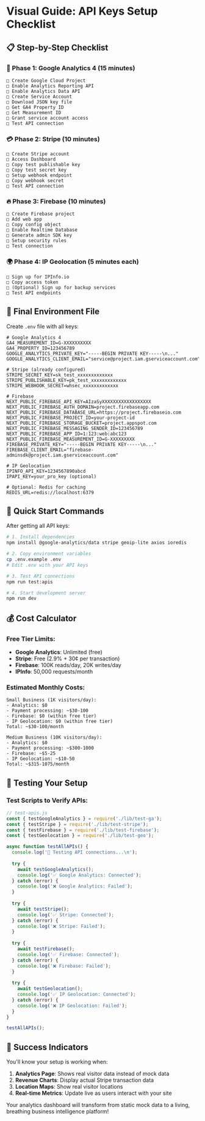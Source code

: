 # Visual Guide: API Keys Setup Checklist

## 📋 Step-by-Step Checklist

### 🎯 Phase 1: Google Analytics 4 (15 minutes)
```
□ Create Google Cloud Project
□ Enable Analytics Reporting API
□ Enable Analytics Data API  
□ Create Service Account
□ Download JSON key file
□ Get GA4 Property ID
□ Get Measurement ID
□ Grant service account access
□ Test API connection
```

### 💳 Phase 2: Stripe (10 minutes)
```
□ Create Stripe account
□ Access Dashboard
□ Copy test publishable key
□ Copy test secret key
□ Setup webhook endpoint
□ Copy webhook secret
□ Test API connection
```

### 🔥 Phase 3: Firebase (10 minutes)
```
□ Create Firebase project
□ Add web app
□ Copy config object
□ Enable Realtime Database
□ Generate admin SDK key
□ Setup security rules
□ Test connection
```

### 🌍 Phase 4: IP Geolocation (5 minutes each)
```
□ Sign up for IPInfo.io
□ Copy access token
□ (Optional) Sign up for backup services
□ Test API endpoints
```

## 🔑 Final Environment File

Create `.env` file with all keys:

```env
# Google Analytics 4
GA4_MEASUREMENT_ID=G-XXXXXXXXXX
GA4_PROPERTY_ID=123456789
GOOGLE_ANALYTICS_PRIVATE_KEY="-----BEGIN PRIVATE KEY-----\n..."
GOOGLE_ANALYTICS_CLIENT_EMAIL="service@project.iam.gserviceaccount.com"

# Stripe (already configured)
STRIPE_SECRET_KEY=sk_test_xxxxxxxxxxxxx
STRIPE_PUBLISHABLE_KEY=pk_test_xxxxxxxxxxxxx
STRIPE_WEBHOOK_SECRET=whsec_xxxxxxxxxxxxx

# Firebase
NEXT_PUBLIC_FIREBASE_API_KEY=AIzaSyXXXXXXXXXXXXXXXXXX
NEXT_PUBLIC_FIREBASE_AUTH_DOMAIN=project.firebaseapp.com
NEXT_PUBLIC_FIREBASE_DATABASE_URL=https://project.firebaseio.com
NEXT_PUBLIC_FIREBASE_PROJECT_ID=your-project-id
NEXT_PUBLIC_FIREBASE_STORAGE_BUCKET=project.appspot.com
NEXT_PUBLIC_FIREBASE_MESSAGING_SENDER_ID=123456789
NEXT_PUBLIC_FIREBASE_APP_ID=1:123:web:abc123
NEXT_PUBLIC_FIREBASE_MEASUREMENT_ID=G-XXXXXXXXX
FIREBASE_PRIVATE_KEY="-----BEGIN PRIVATE KEY-----\n..."
FIREBASE_CLIENT_EMAIL="firebase-adminsdk@project.iam.gserviceaccount.com"

# IP Geolocation
IPINFO_API_KEY=1234567890abcd
IPAPI_KEY=your_pro_key (optional)

# Optional: Redis for caching
REDIS_URL=redis://localhost:6379
```

## 🚀 Quick Start Commands

After getting all API keys:

```bash
# 1. Install dependencies
npm install @google-analytics/data stripe geoip-lite axios ioredis

# 2. Copy environment variables
cp .env.example .env
# Edit .env with your API keys

# 3. Test API connections
npm run test:apis

# 4. Start development server
npm run dev
```

## 💰 Cost Calculator

### Free Tier Limits:
- **Google Analytics**: Unlimited (free)
- **Stripe**: Free (2.9% + 30¢ per transaction)
- **Firebase**: 100K reads/day, 20K writes/day
- **IPInfo**: 50,000 requests/month

### Estimated Monthly Costs:
```
Small Business (1K visitors/day):
- Analytics: $0
- Payment processing: ~$30-100
- Firebase: $0 (within free tier)
- IP Geolocation: $0 (within free tier)
Total: ~$30-100/month

Medium Business (10K visitors/day):
- Analytics: $0
- Payment processing: ~$300-1000
- Firebase: ~$5-25
- IP Geolocation: ~$10-50
Total: ~$315-1075/month
```

## 🔧 Testing Your Setup

### Test Scripts to Verify APIs:

```javascript
// test-apis.js
const { testGoogleAnalytics } = require('./lib/test-ga');
const { testStripe } = require('./lib/test-stripe');
const { testFirebase } = require('./lib/test-firebase');
const { testGeolocation } = require('./lib/test-geo');

async function testAllAPIs() {
  console.log('🧪 Testing API connections...\n');
  
  try {
    await testGoogleAnalytics();
    console.log('✅ Google Analytics: Connected');
  } catch (error) {
    console.log('❌ Google Analytics: Failed');
  }
  
  try {
    await testStripe();
    console.log('✅ Stripe: Connected');
  } catch (error) {
    console.log('❌ Stripe: Failed');
  }
  
  try {
    await testFirebase();
    console.log('✅ Firebase: Connected');
  } catch (error) {
    console.log('❌ Firebase: Failed');
  }
  
  try {
    await testGeolocation();
    console.log('✅ IP Geolocation: Connected');
  } catch (error) {
    console.log('❌ IP Geolocation: Failed');
  }
}

testAllAPIs();
```

## 🎯 Success Indicators

You'll know your setup is working when:

1. **Analytics Page**: Shows real visitor data instead of mock data
2. **Revenue Charts**: Display actual Stripe transaction data
3. **Location Maps**: Show real visitor locations
4. **Real-time Metrics**: Update live as users interact with your site

Your analytics dashboard will transform from static mock data to a living, breathing business intelligence platform!
